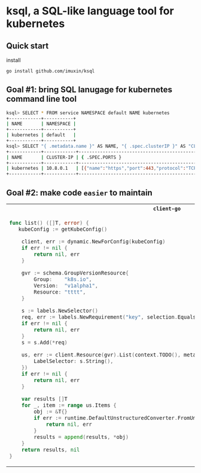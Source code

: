 # ksql, a SQL-like language tool for kubernetes

## Quick start

install

```bash
go install github.com/imuxin/ksql
```

## Goal #1: bring SQL lanugage for kubernetes command line tool

```bash
ksql> SELECT * FROM service NAMESPACE default NAME kubernetes
+------------+-----------+
| NAME       | NAMESPACE |
+------------+-----------+
| kubernetes | default   |
+------------+-----------+
ksql> SELECT "{ .metadata.name }" AS NAME, "{ .spec.clusterIP }" AS "CLUSTER-IP", "{ .spec.ports }" FROM svc NAMESPACE default NAME kubernetes
+------------+------------+------------------------------------------------------------------+
| NAME       | CLUSTER-IP | { .SPEC.PORTS }                                                  |
+------------+------------+------------------------------------------------------------------+
| kubernetes | 10.8.0.1   | [{"name":"https","port":443,"protocol":"TCP","targetPort":6443}] |
+------------+------------+------------------------------------------------------------------+
```

## Goal #2: make code `easier` to maintain
<table>
<tr>
<th><code>client-go</code></th>
<th><code>ksql</code></th>
</tr>
<tr>
<td>

```go
func list() ([]T, error) {
   kubeConfig := getKubeConfig()

	client, err := dynamic.NewForConfig(kubeConfig)
	if err != nil {
		return nil, err
	}

	gvr := schema.GroupVersionResource{
		Group:    "k8s.io",
		Version:  "v1alpha1",
		Resource: "tttt",
	}

	s := labels.NewSelector()
	req, err := labels.NewRequirement("key", selection.Equals, []string{"val"})
	if err != nil {
		return nil, err
	}
	s = s.Add(*req)

	us, err := client.Resource(gvr).List(context.TODO(), metav1.ListOptions{
		LabelSelector: s.String(),
	})
	if err != nil {
		return nil, err
	}

	var results []T
	for _, item := range us.Items {
		obj := &T{}
		if err := runtime.DefaultUnstructuredConverter.FromUnstructured(item.Object, obj); err != nil {
			return nil, err
		}
		results = append(results, *obj)
	}
	return results, nil
}
```
</td>
<td>

```go
import "github.com/imuxin/ksql/pkg/executor"

func list() ([]T, error) {
	kubeConfig := getKubeConfig()
	sql := `SELECT * FROM tttt.v1alpha1.k8s.io LABEL key = val`
	return executor.Execute[T](sql, kubeConfig)
}
```
</td>
</tr>
</table>
